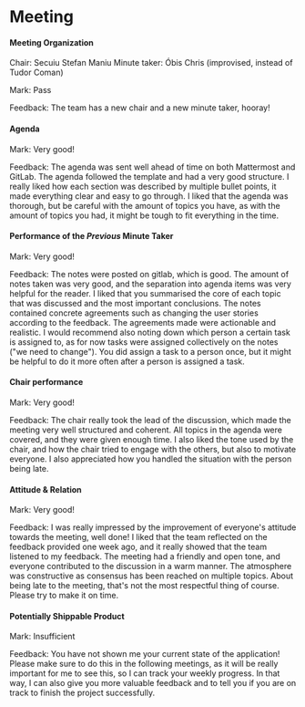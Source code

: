# Meeting

#### Meeting Organization

Chair: Secuiu Stefan Maniu
Minute taker: Óbis Chris (improvised, instead of Tudor Coman)

Mark: Pass

Feedback: The team has a new chair and a new minute taker, hooray!

#### Agenda

Mark: Very good!

Feedback: The agenda was sent well ahead of time on both Mattermost and GitLab. The agenda followed the template and had
a very good structure. I really liked how each section was described by multiple bullet points, it made everything clear
and easy to go through. I liked that the agenda was thorough, but be careful with the amount of topics you have, as with
the amount of topics you had, it might be tough to fit everything in the time.

#### Performance of the *Previous* Minute Taker

Mark: Very good!

Feedback: The notes were posted on gitlab, which is good. The amount of notes taken was very good, and the separation
into agenda items was very helpful for the reader. I liked that you summarised the core of each topic that was discussed
and the most important conclusions. The notes contained concrete agreements such as changing the user stories according
to the feedback. The agreements made were actionable and realistic. I would recommend also noting down which person a
certain task is assigned to, as for now tasks were assigned collectively on the notes ("we need to change"). You did
assign a task to a person once, but it might be helpful to do it more often after a person is assigned a task.

#### Chair performance

Mark: Very good!

Feedback: The chair really took the lead of the discussion, which made the meeting very well structured and coherent.
All topics in the agenda were covered, and they were given enough time. I also liked the tone used by the chair, and how
the chair tried to engage with the others, but also to motivate everyone. I also appreciated how you handled the
situation with the person being late.

#### Attitude & Relation

Mark: Very good!

Feedback: I was really impressed by the improvement of everyone's attitude towards the meeting, well done! I liked that
the team reflected on the feedback provided one week ago, and it really showed that the team listened to my feedback.
The meeting had a friendly and open tone, and everyone contributed to the discussion in a warm manner. The atmosphere
was constructive as consensus has been reached on multiple topics. About being late to the meeting, that's not the most
respectful thing of course. Please try to make it on time.

#### Potentially Shippable Product

Mark: Insufficient

Feedback: You have not shown me your current state of the application! Please make sure to do this in the following
meetings, as it will be really important for me to see this, so I can track your weekly progress. In that way, I can
also give you more valuable feedback and to tell you if you are on track to finish the project successfully.